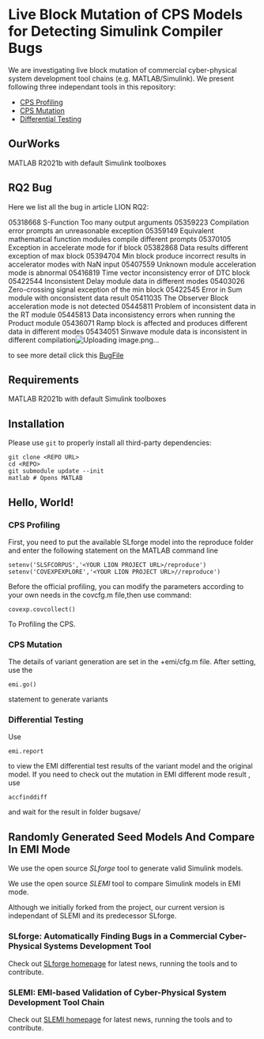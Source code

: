 # Live Block Mutation of CPS Models for Detecting Simulink Compiler Bugs

We are investigating live block mutation of commercial cyber-physical system development tool chains (e.g. MATLAB/Simulink). We present following three independant tools in this repository:

- [CPS Profiling](+covexp/)
- [CPS Mutation](NewMutator/)
- [Differential Testing](+difftest/)

## OurWorks

MATLAB R2021b with default Simulink toolboxes

## RQ2 Bug

Here we list all the bug in  article LION RQ2:

05318668	S-Function Too many output arguments
05359223	Compilation error prompts an unreasonable exception
05359149	Equivalent mathematical function modules compile different prompts
05370105	Exception in accelerate mode for if block
05382868	Data results different exception of max block
05394704	Min block produce incorrect results in accelerator modes with NaN input
05407559	Unknown module acceleration mode is abnormal
05416819	Time vector inconsistency error of DTC block
05422544	Inconsistent Delay module data in different modes
05403026	Zero-crossing signal exception of the min block
05422545	Error in Sum module with onconsistent data result
05411035	The Observer Block acceleration mode is not detected
05445811	Problem of inconsistent data in the RT module
05445813	Data inconsistency errors when running the Product module
05436071	Ramp block is affected and produces different data in different modes
05434051	Sinwave module data is inconsistent in different compilation![Uploading image.png…]()

to see more detail click this [BugFile](BugFile/)

## Requirements

MATLAB R2021b with default Simulink toolboxes

## Installation

Please use `git` to properly install all third-party dependencies:

    git clone <REPO URL>
    cd <REPO>
    git submodule update --init
    matlab # Opens MATLAB

## Hello, World!
### CPS Profiling  
First, you need to put the available SLforge model into the reproduce folder and enter the following statement on the MATLAB command line   

    setenv('SLSFCORPUS','<YOUR LION PROJECT URL>/reproduce')
    setenv('COVEXPEXPLORE','<YOUR LION PROJECT URL>//reproduce')   
    
Before the official profiling, you can modify the parameters according to your own needs in the covcfg.m file,then use command:   

    covexp.covcollect()

To Profiling the CPS.
### CPS Mutation 
The details of variant generation are set in the +emi/cfg.m file. After setting, use the

    emi.go() 
    
statement to generate variants
### Differential Testing 
Use

    emi.report 
    
to view the EMI differential test results of the variant model and the original model.
If you need to check out the mutation in EMI different mode result , use

    accfinddiff
    
and wait for the result in folder bugsave/
## Randomly Generated Seed Models And Compare In EMI Mode

We use the open source *SLforge* tool to generate valid Simulink models. 

We use the open source *SLEMI* tool to compare Simulink models in EMI mode. 

Although we initially forked from the project, our current version is independant of SLEMI and its predecessor SLforge.

### SLforge: Automatically Finding Bugs in a Commercial Cyber-Physical Systems Development Tool

Check out [SLforge homepage](https://github.com/verivital/slsf_randgen/wiki) for latest news, running the tools and to contribute.

### SLEMI: EMI-based Validation of Cyber-Physical System Development Tool Chain

Check out [SLEMI homepage](https://github.com/shafiul/slemi/wiki) for latest news, running the tools and to contribute.



